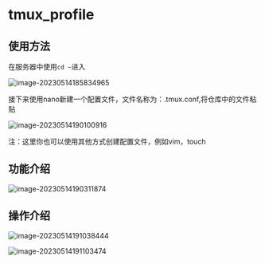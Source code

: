 # tmux_profile
## 使用方法

在服务器中使用`cd ~`进入

![image-20230514185834965](C:\Users\zifeiyu\AppData\Roaming\Typora\typora-user-images\image-20230514185834965.png)

接下来使用nano新建一个配置文件，文件名称为：.tmux.conf,将仓库中的文件粘贴

![image-20230514190100916](C:\Users\zifeiyu\AppData\Roaming\Typora\typora-user-images\image-20230514190100916.png)

注：这里你也可以使用其他方式创建配置文件，例如vim，touch

## 功能介绍

![image-20230514190311874](C:\Users\zifeiyu\AppData\Roaming\Typora\typora-user-images\image-20230514190311874.png)

## 操作介绍

![image-20230514191038444](C:\Users\zifeiyu\AppData\Roaming\Typora\typora-user-images\image-20230514191038444.png)

![image-20230514191103474](C:\Users\zifeiyu\AppData\Roaming\Typora\typora-user-images\image-20230514191103474.png)

